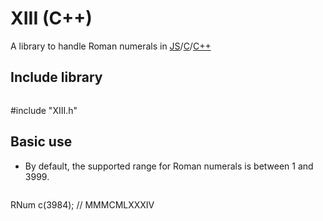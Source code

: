 # XIII (C++)
A library to handle Roman numerals in [JS](https://github.com/8HoLoN/XIII)/[C](https://github.com/8HoLoN/XIII/tree/master/C)/[C++](https://github.com/8HoLoN/XIII/tree/master/C%2B%2B)

## Include library
>```c++
#include "XIII.h"

## Basic use

* By default, the supported range for Roman numerals is between 1 and 3999.

>```c++
RNum c(3984);                         // MMMCMLXXXIV
```
